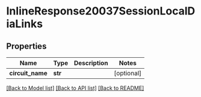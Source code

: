 # InlineResponse20037SessionLocalDiaLinks

## Properties
Name | Type | Description | Notes
------------ | ------------- | ------------- | -------------
**circuit_name** | **str** |  | [optional] 

[[Back to Model list]](../README.md#documentation-for-models) [[Back to API list]](../README.md#documentation-for-api-endpoints) [[Back to README]](../README.md)

